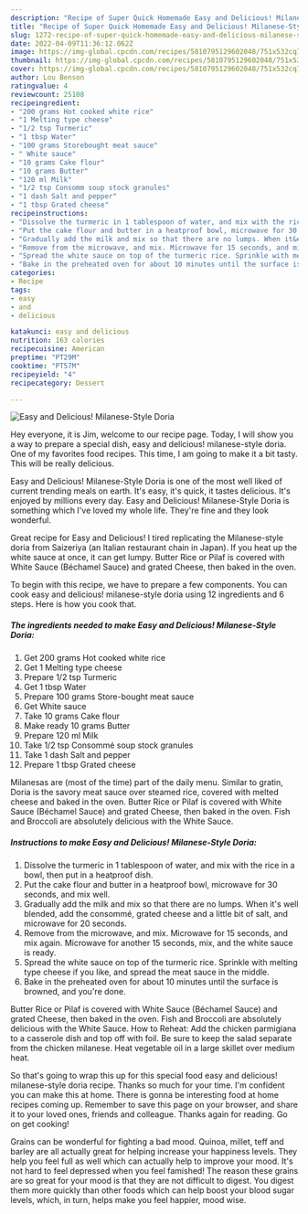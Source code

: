 ```yaml
---
description: "Recipe of Super Quick Homemade Easy and Delicious! Milanese-Style Doria"
title: "Recipe of Super Quick Homemade Easy and Delicious! Milanese-Style Doria"
slug: 1272-recipe-of-super-quick-homemade-easy-and-delicious-milanese-style-doria
date: 2022-04-09T11:36:12.062Z
image: https://img-global.cpcdn.com/recipes/5810795129602048/751x532cq70/easy-and-delicious-milanese-style-doria-recipe-main-photo.jpg
thumbnail: https://img-global.cpcdn.com/recipes/5810795129602048/751x532cq70/easy-and-delicious-milanese-style-doria-recipe-main-photo.jpg
cover: https://img-global.cpcdn.com/recipes/5810795129602048/751x532cq70/easy-and-delicious-milanese-style-doria-recipe-main-photo.jpg
author: Lou Benson
ratingvalue: 4
reviewcount: 25108
recipeingredient:
- "200 grams Hot cooked white rice"
- "1 Melting type cheese"
- "1/2 tsp Turmeric"
- "1 tbsp Water"
- "100 grams Storebought meat sauce"
- " White sauce"
- "10 grams Cake flour"
- "10 grams Butter"
- "120 ml Milk"
- "1/2 tsp Consomm soup stock granules"
- "1 dash Salt and pepper"
- "1 tbsp Grated cheese"
recipeinstructions:
- "Dissolve the turmeric in 1 tablespoon of water, and mix with the rice in a bowl, then put in a heatproof dish."
- "Put the cake flour and butter in a heatproof bowl, microwave for 30 seconds, and mix well."
- "Gradually add the milk and mix so that there are no lumps. When it&#39;s well blended, add the consommé, grated cheese and a little bit of salt, and microwave for 20 seconds."
- "Remove from the microwave, and mix. Microwave for 15 seconds, and mix again. Microwave for another 15 seconds, mix, and the white sauce is ready."
- "Spread the white sauce on top of the turmeric rice. Sprinkle with melting type cheese if you like, and spread the meat sauce in the middle."
- "Bake in the preheated oven for about 10 minutes until the surface is browned, and you&#39;re done."
categories:
- Recipe
tags:
- easy
- and
- delicious

katakunci: easy and delicious 
nutrition: 163 calories
recipecuisine: American
preptime: "PT29M"
cooktime: "PT57M"
recipeyield: "4"
recipecategory: Dessert

---
```



![Easy and Delicious! Milanese-Style Doria](https://img-global.cpcdn.com/recipes/5810795129602048/751x532cq70/easy-and-delicious-milanese-style-doria-recipe-main-photo.jpg)

Hey everyone, it is Jim, welcome to our recipe page. Today, I will show you a way to prepare a special dish, easy and delicious! milanese-style doria. One of my favorites food recipes. This time, I am going to make it a bit tasty. This will be really delicious.

Easy and Delicious! Milanese-Style Doria is one of the most well liked of current trending meals on earth. It's easy, it's quick, it tastes delicious. It's enjoyed by millions every day. Easy and Delicious! Milanese-Style Doria is something which I've loved my whole life. They're fine and they look wonderful.

Great recipe for Easy and Delicious! I tired replicating the Milanese-style doria from Saizeriya (an Italian restaurant chain in Japan). If you heat up the white sauce at once, it can get lumpy. Butter Rice or Pilaf is covered with White Sauce (Béchamel Sauce) and grated Cheese, then baked in the oven.


To begin with this recipe, we have to prepare a few components. You can cook easy and delicious! milanese-style doria using 12 ingredients and 6 steps. Here is how you cook that.

<!--inarticleads1-->

##### The ingredients needed to make Easy and Delicious! Milanese-Style Doria:

1. Get 200 grams Hot cooked white rice
1. Get 1 Melting type cheese
1. Prepare 1/2 tsp Turmeric
1. Get 1 tbsp Water
1. Prepare 100 grams Store-bought meat sauce
1. Get  White sauce
1. Take 10 grams Cake flour
1. Make ready 10 grams Butter
1. Prepare 120 ml Milk
1. Take 1/2 tsp Consommé soup stock granules
1. Take 1 dash Salt and pepper
1. Prepare 1 tbsp Grated cheese


Milanesas are (most of the time) part of the daily menu. Similar to gratin, Doria is the savory meat sauce over steamed rice, covered with melted cheese and baked in the oven. Butter Rice or Pilaf is covered with White Sauce (Béchamel Sauce) and grated Cheese, then baked in the oven. Fish and Broccoli are absolutely delicious with the White Sauce. 

<!--inarticleads2-->

##### Instructions to make Easy and Delicious! Milanese-Style Doria:

1. Dissolve the turmeric in 1 tablespoon of water, and mix with the rice in a bowl, then put in a heatproof dish.
1. Put the cake flour and butter in a heatproof bowl, microwave for 30 seconds, and mix well.
1. Gradually add the milk and mix so that there are no lumps. When it&#39;s well blended, add the consommé, grated cheese and a little bit of salt, and microwave for 20 seconds.
1. Remove from the microwave, and mix. Microwave for 15 seconds, and mix again. Microwave for another 15 seconds, mix, and the white sauce is ready.
1. Spread the white sauce on top of the turmeric rice. Sprinkle with melting type cheese if you like, and spread the meat sauce in the middle.
1. Bake in the preheated oven for about 10 minutes until the surface is browned, and you&#39;re done.


Butter Rice or Pilaf is covered with White Sauce (Béchamel Sauce) and grated Cheese, then baked in the oven. Fish and Broccoli are absolutely delicious with the White Sauce. How to Reheat: Add the chicken parmigiana to a casserole dish and top off with foil. Be sure to keep the salad separate from the chicken milanese. Heat vegetable oil in a large skillet over medium heat. 

So that's going to wrap this up for this special food easy and delicious! milanese-style doria recipe. Thanks so much for your time. I'm confident you can make this at home. There is gonna be interesting food at home recipes coming up. Remember to save this page on your browser, and share it to your loved ones, friends and colleague. Thanks again for reading. Go on get cooking!

Grains can be wonderful for fighting a bad mood. Quinoa, millet, teff and barley are all actually great for helping increase your happiness levels. They help you feel full as well which can actually help to improve your mood. It's not hard to feel depressed when you feel famished! The reason these grains are so great for your mood is that they are not difficult to digest. You digest them more quickly than other foods which can help boost your blood sugar levels, which, in turn, helps make you feel happier, mood wise.
